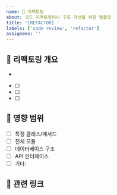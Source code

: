 ```yaml
---
name: 🔧 리팩토링
about: 코드 리팩토링이나 구조 개선을 위한 템플릿
title: '[REFACTOR] '
labels: ['code review', 'refactor']
assignees: ''
---
```


## 🔧 리팩토링 개요
<!-- 어떤 부분을 리팩토링하고 싶은지 설명해주세요 -->
- 

- [ ] 
- [ ] 
- [ ] 

## 🎯 영향 범위
<!-- 리팩토링이 영향을 줄 부분을 선택해주세요 -->
- [ ] 특정 클래스/메서드
- [ ] 전체 모듈
- [ ] 데이터베이스 구조
- [ ] API 인터페이스
- [ ] 기타: 

## 🔗 관련 링크
<!-- 참고할 만한 자료나 관련 이슈가 있다면 링크해주세요 -->
